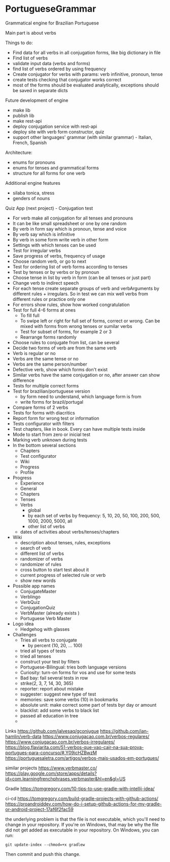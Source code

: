 # PortugueseGrammar
Grammatical engine for Brazilian Portuguese

Main part is about verbs

Things to do:
 - Find data for all verbs in all conjugation forms, like big dictionary in file
 - Find list of verbs
 - validate input data (verbs and forms)
 - find list of verbs ordered by using frequency
 - Create conjugator for verbs with params: verb infinitive, pronoun, tense
 - create tests checking that conjugator works correct
 - most of the forms should be evaluated analytically, exceptions should be saved in separate dicts

 Future development of engine
 - make lib
 - publish lib
 - make rest-api
 - deploy conjugation service with rest-api
 - deploy site with verb form constructor, quiz
 - support other languages' grammar (with similar grammar) - Italian, French, Spanish

 Architecture:
  - enums for pronouns
  - enums for tenses and grammatical forms
  - structure for all forms for one verb

Additional engine features
 - silaba tonica, stress
 - genders of nouns


Quiz App (next project) - Conjugation test
 - For verb make all conjugation for all tenses and pronouns
 - It can be like small spreadsheet or one by one random
 - By verb in form say which is pronoun, tense and voice
 - By verb say which is infinitive
 - By verb in some form write verb in other form
 - Settings with which tenses can be used
 - Test for irregular verbs
 - Save progress of verbs, frequency of usage
 - Choose random verb, or go to next
 - Test for ordering list of verb forms according to tenses
 - Test by tenses or by verbs or by pronoun
 - Choose tense in list by verb in form (can be all tenses or just part)
 - Change verb to indirect speech
 - For each tense create separate groups of verb and verbArguments by different rules + irregulars. So in test we can mix well verbs from different rules or practice only one
 - For errors show rules, show how worked congratulation
 - Test for full 4-6 forms at ones
   - To fill full 
   - To swipe left or right for full set of forms, correct or wrong. Can be mixed with forms from wrong tenses or sumilar verbs
   - Test for subset of forms, for example 2 or 3
   - Rearrange forms randomly
 - Choose rules to conjugate from list, can be several
 - Decide two forms of verb are from the same verb
 - Verb is regular or no
 - Verbs are the same tense or no
 - Verbs are the same person/number
 - Defective verb, show which forms don't exist
 - Similar verbs have the same conjugation or no, after answer can show difference
 - Tests for multiple correct forms
 - Test for brazilian/portuguese version
   - by form need to understand, which language form is from
   - write forms for brazil/portugal
 - Compare forms of 2 verbs
 - Tests for forms with diacritics
 - Report form for wrong test or information
 - Tests configurator with filters
 - Test chapters, like in book. Every can have multiple tests inside
 - Mode to start from zero or inicial test
 - Marking verb unknown during tests
 - In the bottom several sections
   - Chapters
   - Test configurator
   - Wiki
   - Progress
   - Profile
 - Progress
   - Experience 
   - General 
   - Chapters
   - Tenses
   - Verbs
     - global
     - by each set of verbs by frequency: 5, 10, 20, 50, 100, 200, 500, 1000, 2000, 5000, all
     - other list of verbs
   - dates of activities about verbs/tenses/chapters
 - Wiki
   - description about tenses, rules, exceptions
   - search of verb
   - different list of verbs
   - randomizer of verbs
   - randomizer of rules
   - cross button to start test about it
   - current progress of selected rule or verb
   - show new words
 - Possible app names
   - ConjugateMaster
   - Verblingo
   - VerbQuiz
   - ConjugationQuiz
   - VerbMaster (already exists )
   - Portuguese Verb Master
 - Logo idea
   - Hedgehog with glasses
 - Challenges
   - Tries all verbs to conjugate
     - by percent (10, 20, ... 100)
   - tried all types of tests
   - tried all tenses
   - construct your test by filters
   - Portuguese-Bilingual: tries both language versions
   - Curiosity: turn-on forms for vos and use for some tests
   - Bad bay: fail several tests in row
   - strike(2, 3, 7, 14, 30, 365)
   - reporter: report about mistake
   - suggester: suggest new type of test
   - memories: save some verbs (10) in bookmarks
   - absolute unit: make correct some part of tests byr day or amount
   - blacklist: add some verbs to black list
   - passed all education in tree
   - 
 
   

 Links
 https://github.com/jalvesaq/gconjugue
 https://github.com/ian-hamlin/verb-data
 https://www.conjugacao.com.br/verbos-regulares/
 https://www.conjugacao.com.br/verbos-irregulares/
 https://blog.flaviarita.com/51-verbos-que-vao-cair-na-sua-prova-portugues-para-concurso/#.Y09icHZBwzM
 https://portuguesaletra.com/artigos/verbos-mais-usados-em-portugues/


similar projects
https://www.verbmaster.co/
https://play.google.com/store/apps/details?id=com.learningfrenchphrases.verbmaster&hl=en&gl=US


Gradle
https://tomgregory.com/10-tips-to-use-gradle-with-intellij-idea/

ci-cd
https://tomgregory.com/build-gradle-projects-with-github-actions/
https://proandroiddev.com/how-do-i-setup-github-actions-for-my-gradle-or-android-project-17af6f2fac59


the underlying problem is that the file is not executable, which you'll need to change in your repository. If you're on Windows, that may be why the file did not get added as executable in your repository. On Windows, you can run:

    git update-index --chmod=+x gradlew
Then commit and push this change.